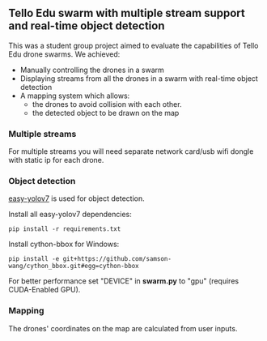 ## Tello Edu swarm with multiple stream support and real-time object detection

This was a student group project aimed to evaluate the capabilities of Tello Edu drone swarms. 
We achieved:
- Manually controlling the drones in a swarm
- Displaying streams from all the drones in a swarm with real-time object detection
- A mapping system which allows:
  - the drones to avoid collision with each other. 
  - the detected object to be drawn on the map


### Multiple streams
For multiple streams you will need separate network card/usb wifi dongle with static ip for each drone.

### Object detection
[easy-yolov7](https://github.com/theos-ai/easy-yolov7) is used for object detection. 

Install all easy-yolov7 dependencies:

```
pip install -r requirements.txt
```
Install cython-bbox for Windows:
```
pip install -e git+https://github.com/samson-wang/cython_bbox.git#egg=cython-bbox
```
For better performance set "DEVICE" in **swarm.py** to "gpu" (requires CUDA-Enabled GPU).
### Mapping
The drones' coordinates on the map are calculated from user inputs. 
